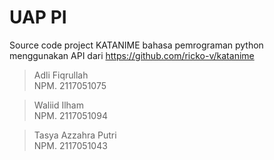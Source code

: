 # UAP PI
Source code project KATANIME bahasa pemrograman python menggunakan API 
dari https://github.com/ricko-v/katanime

 > Adli Fiqrullah   
   NPM. 2117051075
 
 > Waliid Ilham    
   NPM. 2117051094

 > Tasya Azzahra Putri       
   NPM. 2117051043
